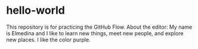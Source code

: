 # hello-world
This repository is for practicing the GitHub Flow.
About the editor: My name is Elmedina and I like to learn new things, meet new people, and explore new places. I like the color purple.
